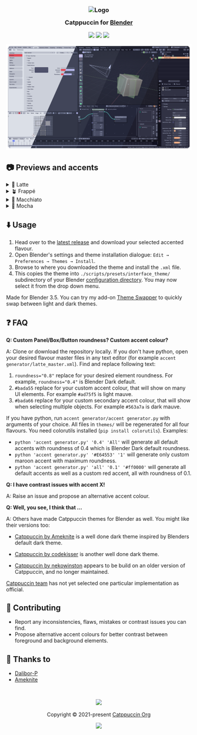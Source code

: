 <h3 align="center">
    <img src="https://raw.githubusercontent.com/catppuccin/catppuccin/main/assets/logos/exports/1544x1544_circle.png" width="100" alt="Logo"/><br/>
    <img src="https://raw.githubusercontent.com/catppuccin/catppuccin/main/assets/misc/transparent.png" height="30" width="0px"/>
    Catppuccin for <a href="https://www.blender.org/">Blender</a>
    <img src="https://raw.githubusercontent.com/catppuccin/catppuccin/main/assets/misc/transparent.png" height="30" width="0px"/>
</h3>

<p align="center">
    <a href="https://github.com/Dalibor-P/blender/stargazers"><img src="https://img.shields.io/github/stars/Dalibor-P/blender?colorA=363a4f&colorB=b7bdf8&style=for-the-badge"></a>
    <a href="https://github.com/Dalibor-P/blender/issues"><img src="https://img.shields.io/github/issues/Dalibor-P/blender?colorA=363a4f&colorB=f5a97f&style=for-the-badge"></a>
    <a href="https://github.com/Dalibor-P/blender/contributors"><img src="https://img.shields.io/github/contributors/Dalibor-P/blender?colorA=363a4f&colorB=a6da95&style=for-the-badge"></a>
</p>

<p align="center">
    <img src="assets/catwalk.webp"/>
</p>

## 📷 Previews and accents

<details>
<summary>🌻 Latte</summary>
<img src="assets/latte_preview.png"/>
&nbsp;
<img src="assets/accents latte.svg"/>
</details>
<details>
<summary>🪴 Frappé</summary>
<img src="assets/frappe_preview.png"/>
&nbsp;
<img src="assets/accents frappe.svg"/>
</details>
<details>
<summary>🌺 Macchiato</summary>
<img src="assets/macchiato_preview.png"/>
&nbsp;
<img src="assets/accents macchiato.svg"/>
</details>
<details>
<summary>🌿 Mocha</summary>
<img src="assets/mocha_preview.png"/>
&nbsp;
<img src="assets/accents mocha.svg"/>
</details>

## ⬇️ Usage

1. Head over to the [latest release](https://github.com/Dalibor-P/blender/releases/latest) and download your selected accented flavour.
2. Open Blender's settings and theme installation dialogue: `Edit → Preferences → Themes → Install`.
3. Browse to where you downloaded the theme and install the `.xml` file.
4. This copies the theme into `./scripts/presets/interface_theme/` subdirectory of your Blender [configuration directory](https://docs.blender.org/manual/en/latest/advanced/blender_directory_layout.html). You may now select it from the drop down menu.

Made for Blender 3.5. You can try my add-on [Theme Swapper](https://github.com/Dalibor-P/Theme-Swapper) to quickly swap between light and dark themes.

## ❓ FAQ

**Q: Custom Panel/Box/Button roundness? Custom accent colour?**

A: Clone or download the repository locally. If you don't have python, open your desired flavour master files in any text editor (for example `accent generator/latte_master.xml`). Find and replace following text:

1. `roundness="0.8"` replace for your desired element roundness. For example, `roundness="0.4"` is Blender Dark default.
2. `#bada55` replace for your custom accent colour, that will show on many UI elements. For example `#ad75f5` is light mauve.
3. `#bada66` replace for your custom secondary accent colour, that will show when selecting multiple objects. For example `#563a7a` is dark mauve.

If you have python, run `accent generator/accent generator.py` with arguments of your choice. All files in `themes/` will be regenerated for all four flavours. You need colorutils installed (`pip install colorutils`). Examples:

* `python 'accent generator.py' '0.4' 'All'` will generate all default accents with roundness of 0.4 which is Blender Dark default roundness.
* `python 'accent generator.py' '#E64553' '1'` will generate only custom maroon accent with maximum roundness.
* `python 'accent generator.py' 'all' '0.1' '#ff0000'` will generate all default accents as well as a custom red accent, all with roundness of 0.1.

**Q: I have contrast issues with accent X!**

A: Raise an issue and propose an alternative accent colour.

**Q: Well, you see, I think that ...**

A: Others have made Catppuccin themes for Blender as well. You might like their versions too:

* [Catppuccin by Ameknite](https://github.com/ameknite/blender) is a well done dark theme inspired by Blenders default dark theme.

* [Catppuccin by codekisser](https://github.com/codekisser/blender) is another well done dark theme.

* [Catppuccin by nekowinston](https://github.com/nekowinston/ctp-blender) appears to be build on an older version of Catppuccin, and no longer maintained.

[Catppuccin team](https://github.com/catppuccin) has not yet selected one particular implementation as official.

## 👐 Contributing

* Report any inconsistencies, flaws, mistakes or contrast issues you can find.
* Propose alternative accent colours for better contrast between foreground and background elements.

## 💝 Thanks to

- [Dalibor-P](https://github.com/Dalibor-P)
- [Ameknite](https://github.com/ameknite)

&nbsp;

<p align="center">
    <img src="https://raw.githubusercontent.com/catppuccin/catppuccin/main/assets/footers/gray0_ctp_on_line.svg?sanitize=true" />
</p>

<p align="center">
    Copyright &copy; 2021-present <a href="https://github.com/catppuccin" target="_blank">Catppuccin Org</a>
</p>

<p align="center">
    <a href="https://github.com/catppuccin/catppuccin/blob/main/LICENSE"><img src="https://img.shields.io/static/v1.svg?style=for-the-badge&label=License&message=MIT&logoColor=d9e0ee&colorA=363a4f&colorB=b7bdf8"/></a>
</p>
